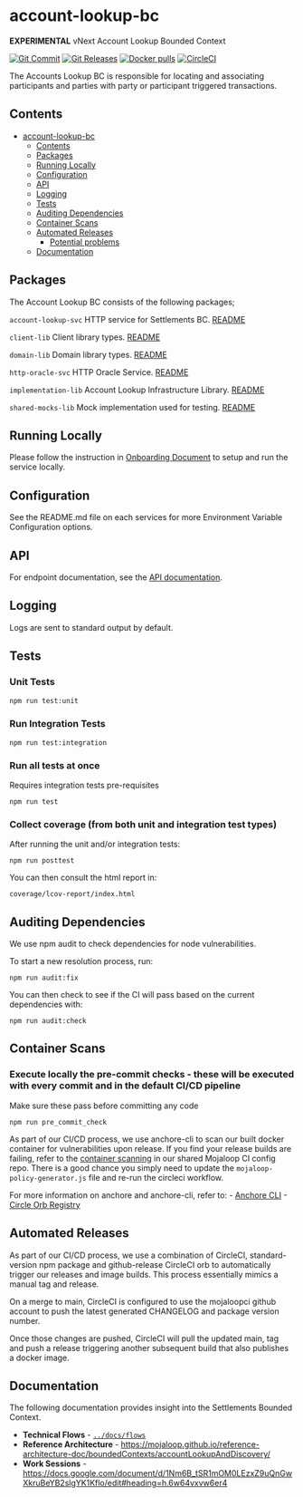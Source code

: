 # account-lookup-bc
**EXPERIMENTAL** vNext Account Lookup Bounded Context

[![Git Commit](https://img.shields.io/github/last-commit/mojaloop/account-lookup-bc.svg?style=flat)](https://github.com/mojaloop/account-lookup-bc/commits/master)
[![Git Releases](https://img.shields.io/github/release/mojaloop/account-lookup-bc.svg?style=flat)](https://github.com/mojaloop/account-lookup-bc/releases)
[![Docker pulls](https://img.shields.io/docker/pulls/mojaloop/account-lookup-bc.svg?style=flat)](https://hub.docker.com/r/mojaloop/account-lookup-bc)
[![CircleCI](https://circleci.com/gh/mojaloop/account-lookup-bc.svg?style=svg)](https://circleci.com/gh/mojaloop/account-lookup-bc)

The Accounts Lookup BC is responsible for locating and associating participants and parties with party or participant triggered transactions.

## Contents
- [account-lookup-bc](#account-lookup-bc)
  - [Contents](#contents)
  - [Packages](#packages)
  - [Running Locally](#running-locally)
  - [Configuration](#configuration)
  - [API](#api)
  - [Logging](#logging)
  - [Tests](#tests)
  - [Auditing Dependencies](#auditing-dependencies)
  - [Container Scans](#container-scans)
  - [Automated Releases](#automated-releases)
    - [Potential problems](#potential-problems)
  - [Documentation](#documentation)

## Packages
The Account Lookup BC consists of the following packages;

`account-lookup-svc`
HTTP service for Settlements BC.
[README](packages/api-svc/README.md)

`client-lib`
Client library types.
[README](./packages/public-types-lib/README.md)

`domain-lib`
Domain library types.
[README](./packages/domain-lib/README.md)

`http-oracle-svc`
HTTP Oracle Service.
[README](./packages/http-oracle-svc/README.md)

`implementation-lib`
Account Lookup Infrastructure Library.
[README](packages/implementation-lib/README.md)

`shared-mocks-lib`
Mock implementation used for testing.
[README](./packages/shared-mocks-lib/README.md)

## Running Locally

Please follow the instruction in [Onboarding Document](Onboarding.md) to setup and run the service locally.

## Configuration

See the README.md file on each services for more Environment Variable Configuration options.

## API

For endpoint documentation, see the [API documentation](https://github.com/mojaloop/mojaloop-specification/blob/master/admin-api/admin-api-specification-v1.0.md#api-resource-settlementmodels).


## Logging

Logs are sent to standard output by default.

## Tests

### Unit Tests

```bash
npm run test:unit
```

### Run Integration Tests

```shell
npm run test:integration
```

### Run all tests at once
Requires integration tests pre-requisites
```shell
npm run test
```

### Collect coverage (from both unit and integration test types)

After running the unit and/or integration tests:

```shell
npm run posttest
```

You can then consult the html report in:

```shell
coverage/lcov-report/index.html
```

## Auditing Dependencies
We use npm audit to check dependencies for node vulnerabilities. 

To start a new resolution process, run:
```
npm run audit:fix
```
You can then check to see if the CI will pass based on the current dependencies with:

```
npm run audit:check
```

## Container Scans

### Execute locally the pre-commit checks - these will be executed with every commit and in the default CI/CD pipeline 

Make sure these pass before committing any code
```
npm run pre_commit_check
```


As part of our CI/CD process, we use anchore-cli to scan our built docker container for vulnerabilities upon release.
If you find your release builds are failing, refer to the [container scanning](https://github.com/mojaloop/ci-config#container-scanning) in our shared Mojaloop CI config repo. There is a good chance you simply need to update the `mojaloop-policy-generator.js` file and re-run the circleci workflow.

For more information on anchore and anchore-cli, refer to:
    - [Anchore CLI](https://github.com/anchore/anchore-cli)
    - [Circle Orb Registry](https://circleci.com/orbs/registry/orb/anchore/anchore-engine)

## Automated Releases

As part of our CI/CD process, we use a combination of CircleCI, standard-version
npm package and github-release CircleCI orb to automatically trigger our releases
and image builds. This process essentially mimics a manual tag and release.

On a merge to main, CircleCI is configured to use the mojaloopci github account
to push the latest generated CHANGELOG and package version number.

Once those changes are pushed, CircleCI will pull the updated main, tag and
push a release triggering another subsequent build that also publishes a docker image.

## Documentation
The following documentation provides insight into the Settlements Bounded Context.

- **Technical Flows** - [`../docs/flows`](docs/flows/)
- **Reference Architecture** - https://mojaloop.github.io/reference-architecture-doc/boundedContexts/accountLookupAndDiscovery/ 
- **Work Sessions** - https://docs.google.com/document/d/1Nm6B_tSR1mOM0LEzxZ9uQnGwXkruBeYB2slgYK1Kflo/edit#heading=h.6w64vxvw6er4
